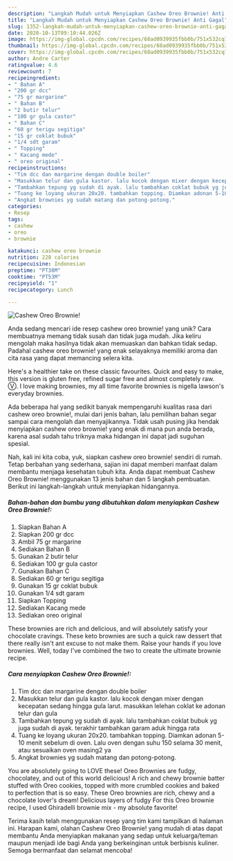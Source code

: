 ```yaml
---
description: "Langkah Mudah untuk Menyiapkan Cashew Oreo Brownie! Anti Gagal"
title: "Langkah Mudah untuk Menyiapkan Cashew Oreo Brownie! Anti Gagal"
slug: 1352-langkah-mudah-untuk-menyiapkan-cashew-oreo-brownie-anti-gagal
date: 2020-10-13T09:10:44.026Z
image: https://img-global.cpcdn.com/recipes/68ad0939935fbb0b/751x532cq70/cashew-oreo-brownie-foto-resep-utama.jpg
thumbnail: https://img-global.cpcdn.com/recipes/68ad0939935fbb0b/751x532cq70/cashew-oreo-brownie-foto-resep-utama.jpg
cover: https://img-global.cpcdn.com/recipes/68ad0939935fbb0b/751x532cq70/cashew-oreo-brownie-foto-resep-utama.jpg
author: Andre Carter
ratingvalue: 4.6
reviewcount: 7
recipeingredient:
- " Bahan A"
- "200 gr dcc"
- "75 gr margarine"
- " Bahan B"
- "2 butir telur"
- "100 gr gula castor"
- " Bahan C"
- "60 gr terigu segitiga"
- "15 gr coklat bubuk"
- "1/4 sdt garam"
- " Topping"
- " Kacang mede"
- " oreo original"
recipeinstructions:
- "Tim dcc dan margarine dengan double boiler"
- "Masukkan telur dan gula kastor. lalu kocok dengan mixer dengan kecepatan sedang hingga gula larut. masukkan lelehan coklat ke adonan telur dan gula"
- "Tambahkan tepung yg sudah di ayak. lalu tambahkan coklat bubuk yg juga sudah di ayak. terakhir tambahkan garam aduk hingga rata"
- "Tuang ke loyang ukuran 20x20. tambahkan topping. Diamkan adonan 5-10 menit sebelum di oven. Lalu oven dengan suhu 150 selama 30 menit, atau sesuaikan oven masing2 ya"
- "Angkat brownies yg sudah matang dan potong-potong."
categories:
- Resep
tags:
- cashew
- oreo
- brownie

katakunci: cashew oreo brownie 
nutrition: 228 calories
recipecuisine: Indonesian
preptime: "PT38M"
cooktime: "PT53M"
recipeyield: "1"
recipecategory: Lunch

---
```



![Cashew Oreo Brownie!](https://img-global.cpcdn.com/recipes/68ad0939935fbb0b/751x532cq70/cashew-oreo-brownie-foto-resep-utama.jpg)

Anda sedang mencari ide resep cashew oreo brownie! yang unik? Cara membuatnya memang tidak susah dan tidak juga mudah. Jika keliru mengolah maka hasilnya tidak akan memuaskan dan bahkan tidak sedap. Padahal cashew oreo brownie! yang enak selayaknya memiliki aroma dan cita rasa yang dapat memancing selera kita.

Here&#39;s a healthier take on these classic favourites. Quick and easy to make, this version is gluten free, refined sugar free and almost completely raw. Ⓥ. I love making brownies, my all time favorite brownies is nigella lawson&#39;s everyday brownies.

Ada beberapa hal yang sedikit banyak mempengaruhi kualitas rasa dari cashew oreo brownie!, mulai dari jenis bahan, lalu pemilihan bahan segar sampai cara mengolah dan menyajikannya. Tidak usah pusing jika hendak menyiapkan cashew oreo brownie! yang enak di mana pun anda berada, karena asal sudah tahu triknya maka hidangan ini dapat jadi suguhan spesial.


Nah, kali ini kita coba, yuk, siapkan cashew oreo brownie! sendiri di rumah. Tetap berbahan yang sederhana, sajian ini dapat memberi manfaat dalam membantu menjaga kesehatan tubuh kita. Anda dapat membuat Cashew Oreo Brownie! menggunakan 13 jenis bahan dan 5 langkah pembuatan. Berikut ini langkah-langkah untuk menyiapkan hidangannya.

<!--inarticleads1-->

##### Bahan-bahan dan bumbu yang dibutuhkan dalam menyiapkan Cashew Oreo Brownie!:

1. Siapkan  Bahan A
1. Siapkan 200 gr dcc
1. Ambil 75 gr margarine
1. Sediakan  Bahan B
1. Gunakan 2 butir telur
1. Sediakan 100 gr gula castor
1. Gunakan  Bahan C
1. Sediakan 60 gr terigu segitiga
1. Gunakan 15 gr coklat bubuk
1. Gunakan 1/4 sdt garam
1. Siapkan  Topping
1. Sediakan  Kacang mede
1. Sediakan  oreo original


These brownies are rich and delicious, and will absolutely satisfy your chocolate cravings. These keto brownies are such a quick raw dessert that there really isn&#39;t ant excuse to not make them. Raise your hands if you love brownies. Well, today I&#39;ve combined the two to create the ultimate brownie recipe. 

<!--inarticleads2-->

##### Cara menyiapkan Cashew Oreo Brownie!:

1. Tim dcc dan margarine dengan double boiler
1. Masukkan telur dan gula kastor. lalu kocok dengan mixer dengan kecepatan sedang hingga gula larut. masukkan lelehan coklat ke adonan telur dan gula
1. Tambahkan tepung yg sudah di ayak. lalu tambahkan coklat bubuk yg juga sudah di ayak. terakhir tambahkan garam aduk hingga rata
1. Tuang ke loyang ukuran 20x20. tambahkan topping. Diamkan adonan 5-10 menit sebelum di oven. Lalu oven dengan suhu 150 selama 30 menit, atau sesuaikan oven masing2 ya
1. Angkat brownies yg sudah matang dan potong-potong.


You are absolutely going to LOVE these! Oreo Brownies are fudgy, chocolatey, and out of this world delicious! A rich and chewy brownie batter stuffed with Oreo cookies, topped with more crumbled cookies and baked to perfection that is so easy. These Oreo brownies are rich, chewy and a chocolate lover&#39;s dream! Delicious layers of fudgy For this Oreo brownie recipe, I used Ghiradelli brownie mix - my absolute favorite! 

Terima kasih telah menggunakan resep yang tim kami tampilkan di halaman ini. Harapan kami, olahan Cashew Oreo Brownie! yang mudah di atas dapat membantu Anda menyiapkan makanan yang sedap untuk keluarga/teman maupun menjadi ide bagi Anda yang berkeinginan untuk berbisnis kuliner. Semoga bermanfaat dan selamat mencoba!
